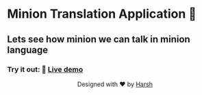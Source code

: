  # Minion Translation Application  🚀
 
 ## Lets see how minion we can talk in minion language
 
### Try it out: 🌟   [Live demo](https://harsh-minion-translate.netlify.app/)

 
<p align="center">
Designed with ❤️ by <a href="https://kumarharsh.netlify.app">Harsh</a>
</p>
